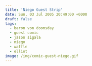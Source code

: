 ```yaml
---
title: 'Niego Guest Strip'
date: Sun, 03 Jul 2005 20:49:00 +0000
draft: false
tags:
  - baron von doomsday
  - guest comic
  - jason sigala
  - niego
  - waffle
  - elliot
image: /img/comic-guest-niego.gif
---
```


